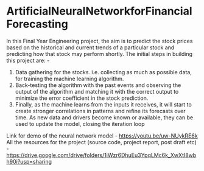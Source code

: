 # ArtificialNeuralNetworkforFinancialForecasting
In this Final Year Engineering project, the aim is to predict the stock prices based on the historical and current trends of a particular
stock and predicting how that stock may perform shortly. The initial steps in building this project are: -
1. Data gathering for the stocks. i.e. collecting as much as possible data, for training the machine learning
algorithm.
2. Back-testing the algorithm with the past events and observing the output of the algorithm and matching it with
the correct output to minimize the error coefficient in the stock prediction.
3. Finally, as the machine learns from the inputs it receives, it will start to create stronger correlations in patterns
and refine its forecasts over time. As new data and drivers become known or available, they can be used to
update the model, closing the iteration loop

Link for demo of the neural network model - https://youtu.be/uw-NUykRE6k
All the resources for the project (source code, project report, post draft etc) - https://drive.google.com/drive/folders/1iWzr6DhuEu3YpqLMc6k_XwXtI8wbh90i?usp=sharing 
